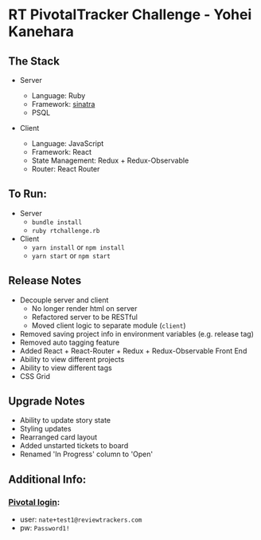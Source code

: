 # RT PivotalTracker Challenge - Yohei Kanehara

## The Stack

- Server
  - Language: Ruby
  - Framework: [sinatra](http://www.sinatrarb.com/)
  - PSQL
  
- Client
  - Language: JavaScript
  - Framework: React
  - State Management: Redux + Redux-Observable
  - Router: React Router
  

## To Run:
- Server
  - `bundle install`
  - `ruby rtchallenge.rb`
- Client
  - `yarn install` or `npm install`
  - `yarn start` or `npm start`

## Release Notes
- Decouple server and client
  - No longer render html on server
  - Refactored server to be RESTful
  - Moved client logic to separate module (`client`)
- Removed saving project info in environment variables (e.g. release tag)
- Removed auto tagging feature
- Added React + React-Router + Redux + Redux-Observable Front End
- Ability to view different projects
- Ability to view different tags
- CSS Grid

## Upgrade Notes
- Ability to update story state
- Styling updates
- Rearranged card layout
- Added unstarted tickets to board
- Renamed 'In Progress' column to 'Open'

## Additional Info:

### [Pivotal login](https://www.pivotaltracker.com/signin):
- user: `nate+test1@reviewtrackers.com`
- pw: `Password1!`
